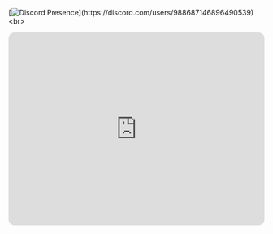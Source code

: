 [![Discord Presence](https://lanyard-profile-readme.vercel.app/api/988687146896490539?theme=dark&bg=1f2329&hideDiscrim=true&idleMessage=Kausapin%20moko%20pag%20nigger%20kana...)](https://discord.com/users/988687146896490539)
<br>
<iframe style="border-radius:12px" src="https://open.spotify.com/embed/playlist/24YxwRvDfDPwsIlSJCNO91?utm_source=generator" width="100%" height="380" frameBorder="0" allowfullscreen="" allow="autoplay; clipboard-write; encrypted-media; fullscreen; picture-in-picture" loading="lazy"></iframe>
